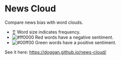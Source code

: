 # News Cloud

Compare news bias with word clouds.

- :arrow_up_down: Word size indicates frequency.
- ![#ff0000](https://placehold.it/15/ff0000/000000?text=+) Red words have a negative sentiment.
- ![#00ff00](https://placehold.it/15/00ff00/000000?text=+) Green words have a positive sentiment.

See it here: https://doggan.github.io/news-cloud/
